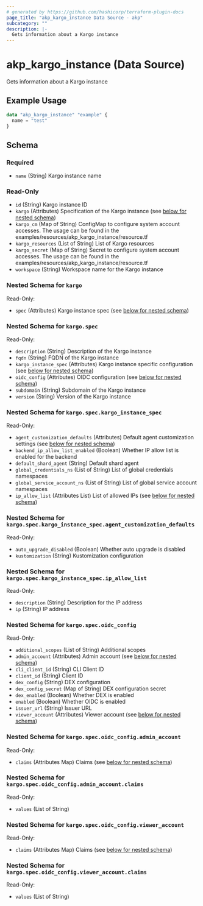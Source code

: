 ```yaml
---
# generated by https://github.com/hashicorp/terraform-plugin-docs
page_title: "akp_kargo_instance Data Source - akp"
subcategory: ""
description: |-
  Gets information about a Kargo instance
---
```


# akp_kargo_instance (Data Source)

Gets information about a Kargo instance

## Example Usage

```terraform
data "akp_kargo_instance" "example" {
  name = "test"
}
```

<!-- schema generated by tfplugindocs -->
## Schema

### Required

- `name` (String) Kargo instance name

### Read-Only

- `id` (String) Kargo instance ID
- `kargo` (Attributes) Specification of the Kargo instance (see [below for nested schema](#nestedatt--kargo))
- `kargo_cm` (Map of String) ConfigMap to configure system account accesses. The usage can be found in the examples/resources/akp_kargo_instance/resource.tf
- `kargo_resources` (List of String) List of Kargo resources
- `kargo_secret` (Map of String) Secret to configure system account accesses. The usage can be found in the examples/resources/akp_kargo_instance/resource.tf
- `workspace` (String) Workspace name for the Kargo instance

<a id="nestedatt--kargo"></a>
### Nested Schema for `kargo`

Read-Only:

- `spec` (Attributes) Kargo instance spec (see [below for nested schema](#nestedatt--kargo--spec))

<a id="nestedatt--kargo--spec"></a>
### Nested Schema for `kargo.spec`

Read-Only:

- `description` (String) Description of the Kargo instance
- `fqdn` (String) FQDN of the Kargo instance
- `kargo_instance_spec` (Attributes) Kargo instance specific configuration (see [below for nested schema](#nestedatt--kargo--spec--kargo_instance_spec))
- `oidc_config` (Attributes) OIDC configuration (see [below for nested schema](#nestedatt--kargo--spec--oidc_config))
- `subdomain` (String) Subdomain of the Kargo instance
- `version` (String) Version of the Kargo instance

<a id="nestedatt--kargo--spec--kargo_instance_spec"></a>
### Nested Schema for `kargo.spec.kargo_instance_spec`

Read-Only:

- `agent_customization_defaults` (Attributes) Default agent customization settings (see [below for nested schema](#nestedatt--kargo--spec--kargo_instance_spec--agent_customization_defaults))
- `backend_ip_allow_list_enabled` (Boolean) Whether IP allow list is enabled for the backend
- `default_shard_agent` (String) Default shard agent
- `global_credentials_ns` (List of String) List of global credentials namespaces
- `global_service_account_ns` (List of String) List of global service account namespaces
- `ip_allow_list` (Attributes List) List of allowed IPs (see [below for nested schema](#nestedatt--kargo--spec--kargo_instance_spec--ip_allow_list))

<a id="nestedatt--kargo--spec--kargo_instance_spec--agent_customization_defaults"></a>
### Nested Schema for `kargo.spec.kargo_instance_spec.agent_customization_defaults`

Read-Only:

- `auto_upgrade_disabled` (Boolean) Whether auto upgrade is disabled
- `kustomization` (String) Kustomization configuration


<a id="nestedatt--kargo--spec--kargo_instance_spec--ip_allow_list"></a>
### Nested Schema for `kargo.spec.kargo_instance_spec.ip_allow_list`

Read-Only:

- `description` (String) Description for the IP address
- `ip` (String) IP address



<a id="nestedatt--kargo--spec--oidc_config"></a>
### Nested Schema for `kargo.spec.oidc_config`

Read-Only:

- `additional_scopes` (List of String) Additional scopes
- `admin_account` (Attributes) Admin account (see [below for nested schema](#nestedatt--kargo--spec--oidc_config--admin_account))
- `cli_client_id` (String) CLI Client ID
- `client_id` (String) Client ID
- `dex_config` (String) DEX configuration
- `dex_config_secret` (Map of String) DEX configuration secret
- `dex_enabled` (Boolean) Whether DEX is enabled
- `enabled` (Boolean) Whether OIDC is enabled
- `issuer_url` (String) Issuer URL
- `viewer_account` (Attributes) Viewer account (see [below for nested schema](#nestedatt--kargo--spec--oidc_config--viewer_account))

<a id="nestedatt--kargo--spec--oidc_config--admin_account"></a>
### Nested Schema for `kargo.spec.oidc_config.admin_account`

Read-Only:

- `claims` (Attributes Map) Claims (see [below for nested schema](#nestedatt--kargo--spec--oidc_config--admin_account--claims))

<a id="nestedatt--kargo--spec--oidc_config--admin_account--claims"></a>
### Nested Schema for `kargo.spec.oidc_config.admin_account.claims`

Read-Only:

- `values` (List of String)



<a id="nestedatt--kargo--spec--oidc_config--viewer_account"></a>
### Nested Schema for `kargo.spec.oidc_config.viewer_account`

Read-Only:

- `claims` (Attributes Map) Claims (see [below for nested schema](#nestedatt--kargo--spec--oidc_config--viewer_account--claims))

<a id="nestedatt--kargo--spec--oidc_config--viewer_account--claims"></a>
### Nested Schema for `kargo.spec.oidc_config.viewer_account.claims`

Read-Only:

- `values` (List of String)
